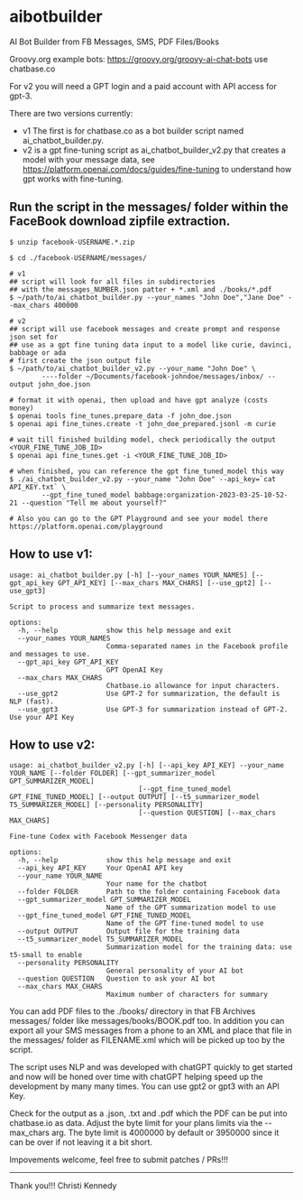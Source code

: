 # aibotbuilder
AI Bot Builder from FB Messages, SMS, PDF Files/Books

Groovy.org example bots: https://groovy.org/groovy-ai-chat-bots use chatbase.co

For v2 you will need a GPT login and a paid account with API access for gpt-3.

There are two versions currently:
 - v1 The first is for chatbase.co as a bot builder script named ai_chatbot_builder.py.
 - v2 is a gpt fine-tuning script as ai_chatbot_builder_v2.py that creates a model with your message data,
     see https://platform.openai.com/docs/guides/fine-tuning to understand how gpt works with fine-tuning.


## Run the script in the messages/ folder within the FaceBook download zipfile extraction.
```
$ unzip facebook-USERNAME.*.zip

$ cd ./facebook-USERNAME/messages/

# v1
## script will look for all files in subdirectories
## with the messages_NUMBER.json patter + *.xml and ./books/*.pdf
$ ~/path/to/ai_chatbot_builder.py --your_names "John Doe","Jane Doe" --max_chars 400000

# v2
## script will use facebook messages and create prompt and response json set for
## use as a gpt fine tuning data input to a model like curie, davinci, babbage or ada
# first create the json output file
$ ~/path/to/ai_chatbot_builder_v2.py --your_name "John Doe" \
        ----folder ~/Documents/facebook-johndoe/messages/inbox/ --output john_doe.json

# format it with openai, then upload and have gpt analyze (costs money)
$ openai tools fine_tunes.prepare_data -f john_doe.json
$ openai api fine_tunes.create -t john_doe_prepared.jsonl -m curie

# wait till finished building model, check periodically the output <YOUR_FINE_TUNE_JOB_ID>
$ openai api fine_tunes.get -i <YOUR_FINE_TUNE_JOB_ID>

# when finished, you can reference the gpt fine_tuned_model this way
$ ./ai_chatbot_builder_v2.py --your_name "John Doe" --api_key=`cat API_KEY.txt` \
        --gpt_fine_tuned_model babbage:organization-2023-03-25-10-52-21 --question "Tell me about yourself?"

# Also you can go to the GPT Playground and see your model there
https://platform.openai.com/playground
```

## How to use v1:
```
usage: ai_chatbot_builder.py [-h] [--your_names YOUR_NAMES] [--gpt_api_key GPT_API_KEY] [--max_chars MAX_CHARS] [--use_gpt2] [--use_gpt3]

Script to process and summarize text messages.

options:
  -h, --help            show this help message and exit
  --your_names YOUR_NAMES
                        Comma-separated names in the Facebook profile and messages to use.
  --gpt_api_key GPT_API_KEY
                        GPT OpenAI Key
  --max_chars MAX_CHARS
                        Chatbase.io allowance for input characters.
  --use_gpt2            Use GPT-2 for summarization, the default is NLP (fast).
  --use_gpt3            Use GPT-3 for summarization instead of GPT-2. Use your API Key
```

## How to use v2:
```
usage: ai_chatbot_builder_v2.py [-h] [--api_key API_KEY] --your_name YOUR_NAME [--folder FOLDER] [--gpt_summarizer_model GPT_SUMMARIZER_MODEL]
                                [--gpt_fine_tuned_model GPT_FINE_TUNED_MODEL] [--output OUTPUT] [--t5_summarizer_model T5_SUMMARIZER_MODEL] [--personality PERSONALITY]
                                [--question QUESTION] [--max_chars MAX_CHARS]

Fine-tune Codex with Facebook Messenger data

options:
  -h, --help            show this help message and exit
  --api_key API_KEY     Your OpenAI API key
  --your_name YOUR_NAME
                        Your name for the chatbot
  --folder FOLDER       Path to the folder containing Facebook data
  --gpt_summarizer_model GPT_SUMMARIZER_MODEL
                        Name of the GPT summarization model to use
  --gpt_fine_tuned_model GPT_FINE_TUNED_MODEL
                        Name of the GPT fine-tuned model to use
  --output OUTPUT       Output file for the training data
  --t5_summarizer_model T5_SUMMARIZER_MODEL
                        Summarization model for the training data: use t5-small to enable
  --personality PERSONALITY
                        General personality of your AI bot
  --question QUESTION   Question to ask your AI bot
  --max_chars MAX_CHARS
                        Maximum number of characters for summary
```

You can add PDF files to the ./books/ directory in that FB Archives messages/ folder like messages/books/BOOK.pdf too.
In addition you can export all your SMS messages from a phone to an XML and place that file in the messages/ folder
as FILENAME.xml which will be picked up too by the script.

The script uses NLP and was developed with chatGPT quickly to get started and now will be honed over time with
chatGPT helping speed up the development by many many times. You can use gpt2 or gpt3 with an API Key.

Check for the output as a .json, .txt and .pdf which the PDF can be put into chatbase.io as data.
Adjust the byte limit for your plans limits via the --max_chars arg. The byte limit is 4000000 by default or 3950000 since
it can be over if not leaving it a bit short.

Impovements welcome, feel free to submit patches / PRs!!!

---
Thank you!!!
Christi Kennedy




